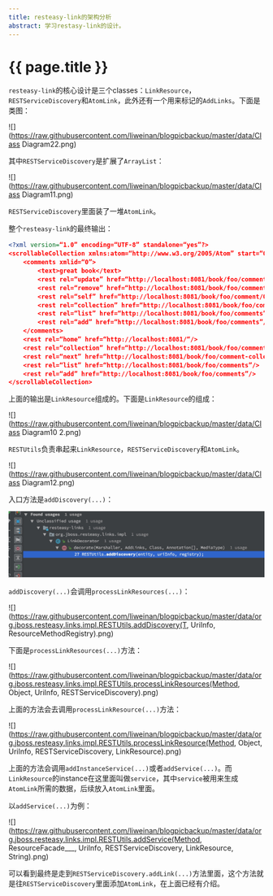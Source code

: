 ```yaml
---
title: resteasy-link的架构分析
abstract: 学习restasy-link的设计。
---
```


# {{ page.title }}


`resteasy-link`的核心设计是三个classes：`LinkResource`，`RESTServiceDiscovery`和`AtomLink`，此外还有一个用来标记的`AddLinks`。下面是类图：

![](https://raw.githubusercontent.com/liweinan/blogpicbackup/master/data/Class Diagram22.png)

其中`RESTServiceDiscovery`是扩展了`ArrayList`：

![](https://raw.githubusercontent.com/liweinan/blogpicbackup/master/data/Class Diagram11.png)

`RESTServiceDiscovery`里面装了一堆`AtomLink`。

整个`resteasy-link`的最终输出：

```xml
<?xml version=“1.0” encoding=“UTF-8” standalone=“yes”?>
<scrollableCollection xmlns:atom=“http://www.w3.org/2005/Atom” start=“0” limit=“1” totalRecords=“2”>
    <comments xmlid=“0”>
        <text>great book</text>
        <rest rel=“update” href=“http://localhost:8081/book/foo/comment/0”/>
        <rest rel=“remove” href=“http://localhost:8081/book/foo/comment/0”/>
        <rest rel=“self” href=“http://localhost:8081/book/foo/comment/0”/>
        <rest rel=“collection” href=“http://localhost:8081/book/foo/comment-collection”/>
        <rest rel=“list” href=“http://localhost:8081/book/foo/comments”/>
        <rest rel=“add” href=“http://localhost:8081/book/foo/comments”/>
    </comments>
    <rest rel=“home” href=“http://localhost:8081/“/>
    <rest rel=“collection” href=“http://localhost:8081/book/foo/comment-collection”/>
    <rest rel=“next” href=“http://localhost:8081/book/foo/comment-collection;query=book?start=1&amp;limit=1”/>
    <rest rel=“list” href=“http://localhost:8081/book/foo/comments”/>
    <rest rel=“add” href=“http://localhost:8081/book/foo/comments”/>
</scrollableCollection>
```

上面的输出是`LinkResource`组成的。下面是`LinkResource`的组成：

![](https://raw.githubusercontent.com/liweinan/blogpicbackup/master/data/Class Diagram10 2.png)

`RESTUtils`负责串起来`LinkResource`，`RESTServiceDiscovery`和`AtomLink`。

![](https://raw.githubusercontent.com/liweinan/blogpicbackup/master/data/Class Diagram12.png)

入口方法是`addDiscovery(...)`：

![](https://raw.githubusercontent.com/liweinan/blogpicbackup/master/data/F0D0933B-43BA-442E-9430-C7A261F65D08.png)

`addDiscovery(...)`会调用`processLinkResources(...)`：

![](https://raw.githubusercontent.com/liweinan/blogpicbackup/master/data/org.jboss.resteasy.links.impl.RESTUtils.addDiscovery(T, UriInfo, ResourceMethodRegistry).png)

下面是`processLinkResources(...)`方法：

![](https://raw.githubusercontent.com/liweinan/blogpicbackup/master/data/org.jboss.resteasy.links.impl.RESTUtils.processLinkResources(Method, Object, UriInfo, RESTServiceDiscovery).png)

上面的方法会去调用`processLinkResource(...)`方法：

![](https://raw.githubusercontent.com/liweinan/blogpicbackup/master/data/org.jboss.resteasy.links.impl.RESTUtils.processLinkResource(Method, Object, UriInfo, RESTServiceDiscovery, LinkResource).png)

上面的方法会调用`addInstanceService(...)`或者`addService(...)`。而`LinkResource`的instance在这里面叫做`service`，其中`service`被用来生成`AtomLink`所需的数据，后续放入`AtomLink`里面。

以`addService(...)`为例：

![](https://raw.githubusercontent.com/liweinan/blogpicbackup/master/data/org.jboss.resteasy.links.impl.RESTUtils.addService(Method, ResourceFacade___, UriInfo, RESTServiceDiscovery, LinkResource, String).png)

可以看到最终是走到`RESTServiceDiscovery.addLink(...)`方法里面，这个方法就是往`RESTServiceDiscovery`里面添加`AtomLink`，在上面已经有介绍。




